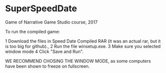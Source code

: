 # SuperSpeedDate

Game of Narrative Game Studio course, 2017

To run the compiled game:

1 Download the files in Speed Date Compiled RAR (it was an actual rar, but it is too big for github)., 
2 Run the file winsetup.exe. 
3 Make sure you selected window mode
4 Click "Save and Run".

WE RECOMMEND CHOSING THE WINDOW MODE, as some computers have been shown to freeze on fullscreen.